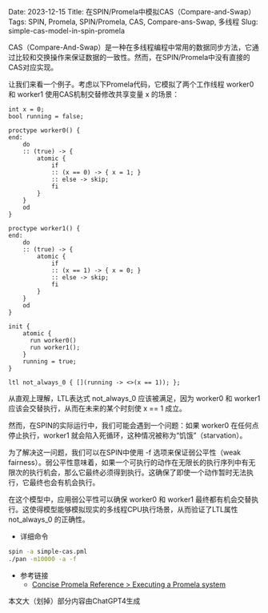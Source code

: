 Date: 2023-12-15
Title: 在SPIN/Promela中模拟CAS（Compare-and-Swap）
Tags: SPIN, Promela, SPIN/Promela, CAS, Compare-ans-Swap, 多线程
Slug: simple-cas-model-in-spin-promela
 

CAS（Compare-And-Swap）是一种在多线程编程中常用的数据同步方法，它通过比较和交换操作来保证数据的一致性。然而，在SPIN/Promela中没有直接的CAS对应实现。

让我们来看一个例子。考虑以下Promela代码，它模拟了两个工作线程 worker0 和 worker1 使用CAS机制交替修改共享变量 x 的场景：

```promela
int x = 0;
bool running = false;

proctype worker0() {
end:
    do
    :: (true) -> {
        atomic {
            if
            :: (x == 0) -> { x = 1; }
            :: else -> skip;
            fi
        }
    }
    od
}

proctype worker1() {
end:
    do
    :: (true) -> {
        atomic {
            if
            :: (x == 1) -> { x = 0; }
            :: else -> skip;
            fi
        }
    }
    od
}

init {
    atomic {
      run worker0()
      run worker1();
    }
    running = true;
}

ltl not_always_0 { [](running -> <>(x == 1)); };
```


从直观上理解，LTL表达式 not_always_0 应该被满足，因为 worker0 和 worker1 应该会交替执行，从而在未来的某个时刻使 x == 1 成立。

然而，在SPIN的实际运行中，我们可能会遇到一个问题：如果 worker0 在任何点停止执行，worker1 就会陷入死循环，这种情况被称为“饥饿”（starvation）。

为了解决这一问题，我们可以在SPIN中使用 -f 选项来保证弱公平性（weak fairness）。弱公平性意味着，如果一个可执行的动作在无限长的执行序列中有无限次的执行机会，那么它最终必须得到执行。这确保了即使一个动作暂时无法执行，它最终也会有机会执行。

在这个模型中，应用弱公平性可以确保 worker0 和 worker1 最终都有机会交替执行。这使得模型能够模拟现实的多线程CPU执行场景，从而验证了LTL属性 not_always_0 的正确性。

* 详细命令
```bash
spin -a simple-cas.pml
./pan -m10000 -a -f
```

* 参考链接
  * [Concise Promela Reference > Executing a Promela system](https://spinroot.com/spin/Man/Quick.html)

<div class="alert alert-info" role="alert">本文大（划掉）部分内容由ChatGPT4生成</div>
